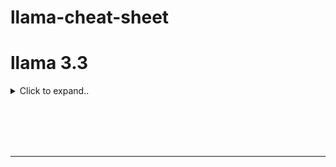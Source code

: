 # llama-cheat-sheet



# llama 3.3

<details><summary>Click to expand..</summary>


# Ollama

## llama 3.3 (Q4_K_M)
- https://ollama.com/library/llama3.3
```
ollama run llama3.3
```
- This is 70B and slow with RTX 4090

  
</details>







<br><br>
<br><br>
___
<br><br>
<br><br>
